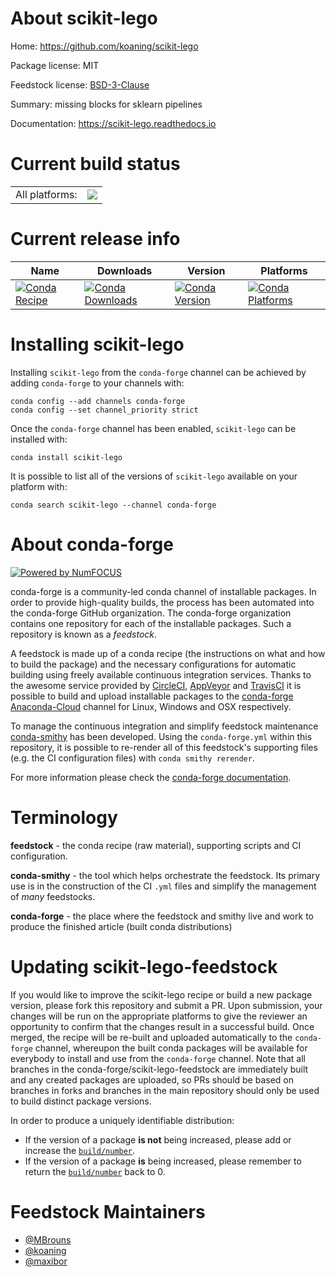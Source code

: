 About scikit-lego
=================

Home: https://github.com/koaning/scikit-lego

Package license: MIT

Feedstock license: [BSD-3-Clause](https://github.com/conda-forge/scikit-lego-feedstock/blob/master/LICENSE.txt)

Summary: missing blocks for sklearn pipelines

Documentation: https://scikit-lego.readthedocs.io

Current build status
====================


<table><tr><td>All platforms:</td>
    <td>
      <a href="https://dev.azure.com/conda-forge/feedstock-builds/_build/latest?definitionId=8270&branchName=master">
        <img src="https://dev.azure.com/conda-forge/feedstock-builds/_apis/build/status/scikit-lego-feedstock?branchName=master">
      </a>
    </td>
  </tr>
</table>

Current release info
====================

| Name | Downloads | Version | Platforms |
| --- | --- | --- | --- |
| [![Conda Recipe](https://img.shields.io/badge/recipe-scikit--lego-green.svg)](https://anaconda.org/conda-forge/scikit-lego) | [![Conda Downloads](https://img.shields.io/conda/dn/conda-forge/scikit-lego.svg)](https://anaconda.org/conda-forge/scikit-lego) | [![Conda Version](https://img.shields.io/conda/vn/conda-forge/scikit-lego.svg)](https://anaconda.org/conda-forge/scikit-lego) | [![Conda Platforms](https://img.shields.io/conda/pn/conda-forge/scikit-lego.svg)](https://anaconda.org/conda-forge/scikit-lego) |

Installing scikit-lego
======================

Installing `scikit-lego` from the `conda-forge` channel can be achieved by adding `conda-forge` to your channels with:

```
conda config --add channels conda-forge
conda config --set channel_priority strict
```

Once the `conda-forge` channel has been enabled, `scikit-lego` can be installed with:

```
conda install scikit-lego
```

It is possible to list all of the versions of `scikit-lego` available on your platform with:

```
conda search scikit-lego --channel conda-forge
```


About conda-forge
=================

[![Powered by NumFOCUS](https://img.shields.io/badge/powered%20by-NumFOCUS-orange.svg?style=flat&colorA=E1523D&colorB=007D8A)](http://numfocus.org)

conda-forge is a community-led conda channel of installable packages.
In order to provide high-quality builds, the process has been automated into the
conda-forge GitHub organization. The conda-forge organization contains one repository
for each of the installable packages. Such a repository is known as a *feedstock*.

A feedstock is made up of a conda recipe (the instructions on what and how to build
the package) and the necessary configurations for automatic building using freely
available continuous integration services. Thanks to the awesome service provided by
[CircleCI](https://circleci.com/), [AppVeyor](https://www.appveyor.com/)
and [TravisCI](https://travis-ci.com/) it is possible to build and upload installable
packages to the [conda-forge](https://anaconda.org/conda-forge)
[Anaconda-Cloud](https://anaconda.org/) channel for Linux, Windows and OSX respectively.

To manage the continuous integration and simplify feedstock maintenance
[conda-smithy](https://github.com/conda-forge/conda-smithy) has been developed.
Using the ``conda-forge.yml`` within this repository, it is possible to re-render all of
this feedstock's supporting files (e.g. the CI configuration files) with ``conda smithy rerender``.

For more information please check the [conda-forge documentation](https://conda-forge.org/docs/).

Terminology
===========

**feedstock** - the conda recipe (raw material), supporting scripts and CI configuration.

**conda-smithy** - the tool which helps orchestrate the feedstock.
                   Its primary use is in the construction of the CI ``.yml`` files
                   and simplify the management of *many* feedstocks.

**conda-forge** - the place where the feedstock and smithy live and work to
                  produce the finished article (built conda distributions)


Updating scikit-lego-feedstock
==============================

If you would like to improve the scikit-lego recipe or build a new
package version, please fork this repository and submit a PR. Upon submission,
your changes will be run on the appropriate platforms to give the reviewer an
opportunity to confirm that the changes result in a successful build. Once
merged, the recipe will be re-built and uploaded automatically to the
`conda-forge` channel, whereupon the built conda packages will be available for
everybody to install and use from the `conda-forge` channel.
Note that all branches in the conda-forge/scikit-lego-feedstock are
immediately built and any created packages are uploaded, so PRs should be based
on branches in forks and branches in the main repository should only be used to
build distinct package versions.

In order to produce a uniquely identifiable distribution:
 * If the version of a package **is not** being increased, please add or increase
   the [``build/number``](https://docs.conda.io/projects/conda-build/en/latest/resources/define-metadata.html#build-number-and-string).
 * If the version of a package **is** being increased, please remember to return
   the [``build/number``](https://docs.conda.io/projects/conda-build/en/latest/resources/define-metadata.html#build-number-and-string)
   back to 0.

Feedstock Maintainers
=====================

* [@MBrouns](https://github.com/MBrouns/)
* [@koaning](https://github.com/koaning/)
* [@maxibor](https://github.com/maxibor/)

